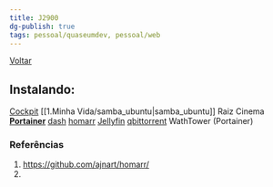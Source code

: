 ```yaml
---
title: J2900
dg-publish: true
tags: pessoal/quaseumdev, pessoal/web
---
```

[Voltar](1.LIFE/index)
## Instalando:
[Cockpit](192.168.0.3:9090/)
[[1.Minha Vida/samba_ubuntu\|samba_ubuntu]]
    Raiz
    Cinema
[**Portainer**](https://192.168.0.3:9443)
    [dash](http://192.168.0.3/)
    [homarr](http://192.168.0.3:7575/)
    [Jellyfin](http://192.168.0.3:8096/)
    [qbittorrent](http://192.168.0.3:8080/)
    WathTower (Portainer)

### Referências
1. https://github.com/ajnart/homarr/
2. 